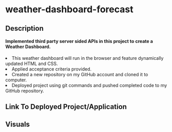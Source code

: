 # weather-dashboard-forecast
## Description
<H4>Implemented third party server sided APIs in this project to create a Weather Dashboard.</H4>
<li>This weather dashboard will run in the browser and feature dynamically updated HTML and CSS.</li>
<li>Applied acceptance criteria provided.</li>
<li>Created a new repository on my GitHub account and cloned it to computer.</li>
<li>Deployed project using git commands and pushed completed code to my GitHub repository.</li>

## Link To Deployed Project/Application


## Visuals
 
 
